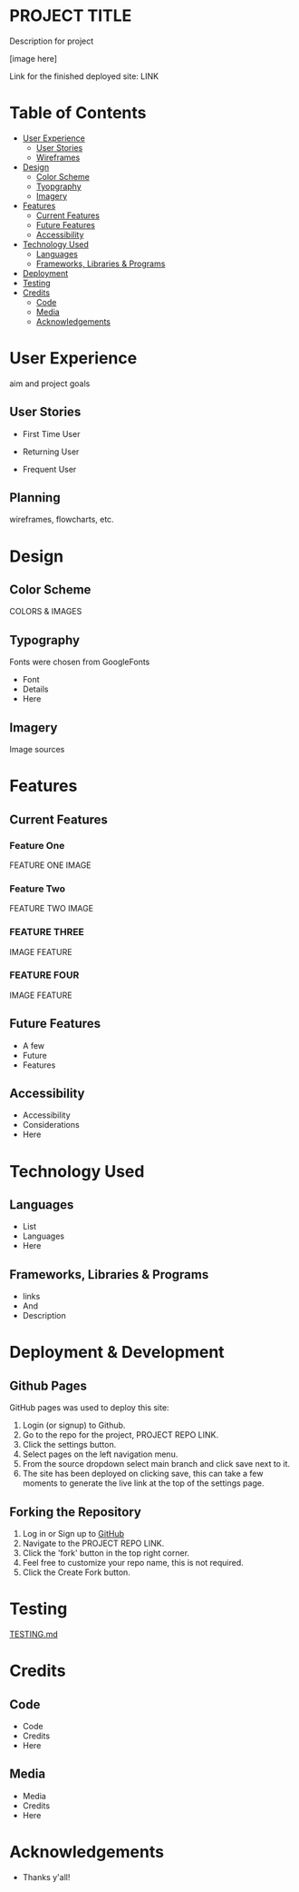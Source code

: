 # PROJECT TITLE
Description for project

[image here]

Link for the finished deployed site: LINK

# Table of Contents

* [User Experience](#user-experience)
    * [User Stories](#user-stories)
    * [Wireframes](#wireframes)
* [Design](#design)
    * [Color Scheme](#color-scheme)
    * [Tyopgraphy](#typography)
    * [Imagery](#imagery)
* [Features](#features)
    * [Current Features](#current-features)
    * [Future Features](#future-features)
    * [Accessibility](#accessibility)
* [Technology Used](#technology-used)
    * [Languages](#languages)
    * [Frameworks, Libraries & Programs](#frameworks-libraries--programs)
* [Deployment](#deployment)
* [Testing](#testing)
* [Credits](#credits)
    * [Code](#code)
    * [Media](#media)
    * [Acknowledgements](#acknowledgements)

# User Experience

aim and project goals

## User Stories

* First Time User
  
* Returning User

* Frequent User

## Planning

wireframes, flowcharts, etc.

# Design

## Color Scheme

COLORS & IMAGES

## Typography

Fonts were chosen from GoogleFonts

* Font
* Details
* Here

## Imagery

Image sources

# Features 

## Current Features

### Feature One

FEATURE ONE
IMAGE

### Feature Two

FEATURE TWO
IMAGE

### FEATURE THREE

IMAGE
FEATURE

### FEATURE FOUR

IMAGE
FEATURE

## Future Features

* A few
* Future
* Features

## Accessibility

* Accessibility
* Considerations
* Here

# Technology Used

## Languages

* List
* Languages
* Here

## Frameworks, Libraries & Programs 

* links
* And
* Description

# Deployment & Development

## Github Pages
GitHub pages was used to deploy this site:

1. Login (or signup) to Github.
2. Go to the repo for the project, PROJECT REPO LINK.
3. Click the settings button.
4. Select pages on the left navigation menu.
5. From the source dropdown select main branch and click save next to it.
6. The site has been deployed on clicking save, this can take a few moments to generate the live link at the top of the settings page.

## Forking the Repository

1. Log in or Sign up to [GitHub](https://github.com/)
2. Navigate to the PROJECT REPO LINK.
3. Click the 'fork' button in the top right corner.
4. Feel free to customize your repo name, this is not required.
5. Click the Create Fork button.

# Testing

[TESTING.md](TESTING.md)

# Credits

## Code

* Code
* Credits
* Here

## Media

* Media
* Credits
* Here

# Acknowledgements

* Thanks y'all!
